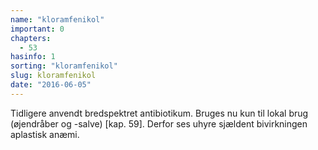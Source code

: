 ```yaml
---
name: "kloramfenikol"
important: 0
chapters:
  - 53
hasinfo: 1
sorting: "kloramfenikol"
slug: kloramfenikol
date: "2016-06-05"
---
```


Tidligere anvendt bredspektret antibiotikum. Bruges nu kun til lokal brug
(øjendråber og -salve) [kap. 59]. Derfor ses uhyre sjældent bivirkningen
aplastisk anæmi.
